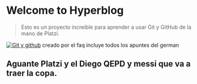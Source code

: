 # Welcome to Hyperblog
>Esto es un proyecto increible para aprender a usar Git y GitHub de la mano de Platzi.

[![Git y github](https://live.staticflickr.com/65535/40666021673_fb324524ec_b.jpg "Git y github")](https://live.staticflickr.com/65535/40666021673_fb324524ec_b.jpg "Git y github")
creado por el faq
incluye todos los apuntes del german
## Aguante Platzi y el Diego QEPD y messi que va a traer la copa.
